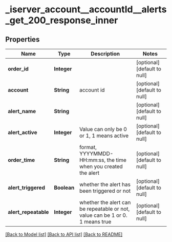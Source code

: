 # _iserver_account__accountId__alerts_get_200_response_inner
## Properties

| Name | Type | Description | Notes |
|------------ | ------------- | ------------- | -------------|
| **order\_id** | **Integer** |  | [optional] [default to null] |
| **account** | **String** | account id | [optional] [default to null] |
| **alert\_name** | **String** |  | [optional] [default to null] |
| **alert\_active** | **Integer** | Value can only be 0 or 1, 1 means active | [optional] [default to null] |
| **order\_time** | **String** | format, YYYYMMDD-HH:mm:ss, the time when you created the alert  | [optional] [default to null] |
| **alert\_triggered** | **Boolean** | whether the alert has been triggered or not | [optional] [default to null] |
| **alert\_repeatable** | **Integer** | whether the alert can be repeatable or not, value can be 1 or 0. 1 means true | [optional] [default to null] |

[[Back to Model list]](../README.md#documentation-for-models) [[Back to API list]](../README.md#documentation-for-api-endpoints) [[Back to README]](../README.md)


